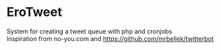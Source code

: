 # EroTweet
System for creating a tweet queue with php and cronjobs<br/>
Inspiration from no-you.com and https://github.com/mrbellek/twitterbot